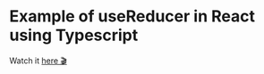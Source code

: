# Example of useReducer in React using Typescript

Watch it [here 🎬](https://www.youtube.com/watch?v=g6gBeAdbpV8)
